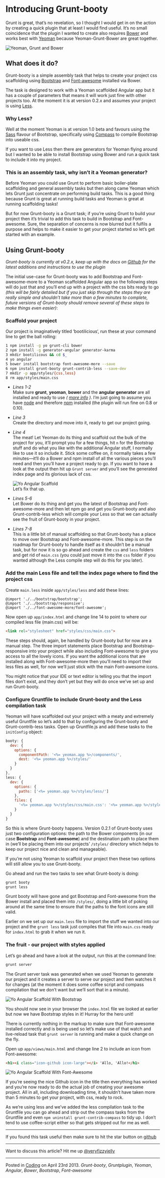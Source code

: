 # Introducing Grunt-booty

Grunt is great, that’s no revelation, so I thought I would get in on the action by creating a quick plugin that at least I would find useful.  It’s no small coincidence that the plugin I wanted to create also requires [Bower](http://bower.io/) and works best with [Yeoman](http://yeoman.io) because Yeoman-Grunt-Bower are great together.

![Yeoman, Grunt and Bower](img/yo-toolset.png "Yeoman, Grunt and Bower plus Bootstrap, Angular and Font-Awesome")

## What does it do?

Grunt-booty is a simple assembly task that helps to create your project css scaffolding using [Bootstrap](http://twitter.github.io/bootstrap/index.html) and [Font-awesome](http://fortawesome.github.io/Font-Awesome/) installed via Bower.

The task is designed to work with a Yeoman scaffolded Angular app but it has a couple of parameters that means it will work just fine with other projects too.  At the moment it is at version 0.2.x and assumes your project is using [Less](http://lesscss.org/).

### Why Less?

Well at the moment Yeoman is at version 1.0 beta and favours using the [Sass](http://sass-lang.com/) flavour of Bootstrap, specifically using [Compass](http://compass-style.org/) to compile Bootstrap into useable css.

If you want to use Less then there are generators for Yeoman flying around but I wanted to be able to install Bootstrap using Bower and run a quick task to include it into my project.

### This is an assembly task, why isn’t it a Yeoman generator?

Before Yeoman you could use Grunt to perform basic boiler-plate scaffolding and general assembly tasks but then along came Yeoman which lets Grunt just concentrate on performing build tasks.  This is a good thing because Grunt is great at running build tasks and Yeoman is great at running scaffolding tasks!

But for now Grunt-booty is a Grunt task; if you’re using Grunt to build your project then it’s trivial to add this task to build in Bootstrap and Font-awesome.  Sure, the separation of concerns is now blurred but it fulfils a purpose and helps to make it easier to get your project started so let’s get started with an example.

## Using Grunt-booty

_Grunt-booty is currently at v0.2.x, keep up with the docs on [Github](https://github.com/mattstyles/grunt-booty) for the latest additions and instructions to use the plugin_

The initial use-case for Grunt-booty was to add Bootstrap and Font-awesome-more to a Yeoman scaffolded Angular app so the following steps will do just that and you’ll end up with a project with the css bits ready to go _(this will be fairly detailed but if you just skip through the steps they are really simple and shouldn’t take more than a few minutes to complete, future versions of Grunt-booty should remove several of these steps to make things even easier)_:

### Scaffold your project

Our project is imaginatively titled ‘bootilicious‘, run these at your command line to get the ball rolling:

```bash
1 npm install -g yo grunt-cli bower
2 npm install -g generator-angular generator-karma
3 mkdir bootilicous && cd $_
4 yo angular
5 bower install bootstrap font-awesome-more --save
6 npm install grunt-booty grunt-contrib-less --save-dev
7 mkdir -p app/styles/{css,less}
8 rm app/styles/main.css
```

* _Lines 1-2_</br>
  Make sure __grunt__, __yeoman__, __bower__ and the __angular generator__ are all installed and ready to use _( [more info](http://yeoman.io) )_.  I’m just going to assume you have [node](http://nodejs.org/) and therefore [npm](https://npmjs.org/) installed (the plugin will run fine on 0.8 or 0.10).

* _Line 3_</br>
  Create the directory and move into it, ready to get our project going.

* _Line 4_</br>
  The meat!  Let Yeoman do its thing and scaffold out the bulk of the project for you, it’ll prompt you for a few things, hit `n` for the Bootstrap stuff and do what you like with the additional Angular stuff, I normally like to use it so include it.  Stick some coffee on, it normally takes a few minutes—it‘ll do a Bower and npm install of all the various pieces you’ll need and then you’ll have a project ready to go.  If you want to have a look at the output then hit up `Grunt server` and you’ll see the generated index page and its glorious lack of css.


  ![Yo Angular Scaffold](img/angular-yo-scaffold.png "Yo Angular Scaffold")
  </br>Let’s fix that up.

* _Lines 5-6_</br>
  Let Bower do its thing and get you the latest of Bootstrap and Font-awesome-more and then let npm go and get you Grunt-booty and also Grunt-contrib-less which will compile your Less so that we can actually see the fruit of Grunt-booty in your project.

* _Lines 7-8_</br>
  This is a little bit of manual scaffolding so that Grunt-booty has a place to move over Bootstrap and Font-awesome-more.  This step is on the roadmap for Grunt-booty to handle itself as it shouldn’t be a manual task, but for now it is so go ahead and create the `css` and `less` folders and get rid of `main.css` (you could just move it into the `css` folder if you wanted although the Less compile step will do this for you later).

### Add the main Less file and tell the index page where to find the project css

Create `main.less` inside `app/styles/less` and add these lines:

```less
@import './../bootstrap/bootstrap';
@import './../bootstrap/responsive';
@import './../font-awesome-more/font-awesome';
```

Now open up `app/index.html` and change line 14 to point to where our compiled less file (main.css) will be:

```html
<link rel="stylesheet" href="styles/css/main.css">
```

These steps should, again, be handled by Grunt-booty but for now are a manual step.  The three import statements place Bootstrap and Bootstrap-responsive into your project while also including Font-awesome to give you access to all the lovely icons.  If you want the additional icons that are installed along with Font-awesome-more then you’ll need to import their less files as well, for now we’ll just stick with the main Font-awesome icons.

You might notice that your IDE or text editor is telling you that the import files don’t exist, and they don’t yet but they will do once we’ve set up and run Grunt-booty.

### Configure Gruntfile to include Grunt-booty and the Less compilation task

Yeoman will have scaffolded out your project with a meaty and extremely useful Gruntfile so let’s add to that by configuring the Grunt-booty and Grunt-contrib-less tasks.  Open up Gruntfile.js and add these tasks to the `initConfig` object:

```javascript
booty: {
  dev: {
    options: {
      componentPath: '<%= yeoman.app %>/components/',
      dest: '<%= yeoman.app %>/styles/'
    }
  }
},
less: {
  dev: {
    options: {
      paths: ['<%= yeoman.app %>/styles/less/']
    },
    files: {
      '<%= yeoman.app %>/styles/css/main.css': '<%= yeoman.app %>/styles/less/main.less'
    }
  }
}
```

So this is where Grunt-booty happens.  Version 0.2.1 of Grunt-booty uses just two configuration options: the path to the Bower components (in our case __Bootstrap__ and __Font-awesome__) and the destination path to place them in (we’ll be placing them into our projects’ `/styles/` directory which helps to keep our project nice and clean and manageable).

If you’re not using Yeoman to scaffold your project then these two options will still allow you to use Grunt-booty.

Go ahead and run the two tasks to see what Grunt-booty is doing:

```bash
grunt booty
grunt less
```

Grunt booty will have gone and got Bootstrap and Font-awesome from the Bower install and placed them into `/styles/`, doing a little bit of poking around at the same time to ensure that the paths to the font icons are still valid.

Earlier on we set up our `main.less` file to import the stuff we wanted into our project and the `grunt less` task just compiles that file into `main.css` ready for `index.html` to grab it when we run it.

### The fruit - our project with styles applied

Let’s go ahead and have a look at the output, run this at the command line:

```bash
grunt server
```

The Grunt server task was generated when we used Yeoman to generate our project and it creates a server to serve our project and then watches it for changes (at the moment it does some coffee script and compass compilation that we don’t want but we’ll sort that in a minute).


![Yo Angular Scaffold With Bootstrap](img/angular-yo-scaffold-bootstrap.png "Yo Angular Scaffold With Bootstrap")

You should now see in your browser the `index.html` file we looked at earlier but now we have Bootstrap styles in it!  Hurray for the hero unit!

There is currently nothing in the markup to make sure that Font-awesome installed correctly and is being used so let’s make use of that watch and live-reload task that `grunt server` is running and make a quick change on the fly.

Open up `app/views/main.html` and change line 2 to include an icon from Font-awesome:

```html
<h1><i class="icon-github icon-large"></i> 'Allo, 'Allo!</h1>
```


![Yo Angular Scaffold With Font-Awesome](img/angular-yo-scaffold-font-awesome.png "Yo Angular Scaffold With Font-Awesome")

If you’re seeing the nice Github icon in the title then everything has worked and you’re now ready to do the actual job of creating your awesome project.  All in all, including downloading time, it shouldn’t have taken more than 5 minutes to get your project, with css, ready to rock.

As we’re using less and we’ve added the less compilation task to the Gruntfile you can go ahead and strip out the compass tasks from the Gruntfile and even `npm uninstall grunt-contrib-compass` to tidy up.  I don’t tend to use coffee-script either so that gets stripped out for me as well.

---

If you found this task useful then make sure to hit the star button on [github](https://github.com/mattstyles/grunt-booty)

---

Want to discuss this article?  Hit me up [@veryfizzyjelly](https://twitter.com/veryfizzyjelly)

---

Posted in [Coding](../"coding") on April 23rd 2013.  _Grunt-booty_, _Gruntplugin_, _Yeoman_, _Angular_, _Bower_, _Bootstrap_, _Font-awesome_